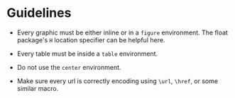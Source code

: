 # Guidelines

* Every graphic must be either inline or in a `figure` environment.  The
  float package's `H` location specifier can be helpful here.

* Every table must be inside a `table` environment.

* Do not use the `center` environment.

* Make sure every url is correctly encoding using `\url`, `\href`, or
  some similar macro.
